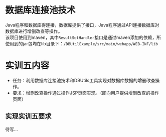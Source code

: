 # 数据库连接池技术
Java程序和数据库得连接，数据库提供了接口，Java程序通过API连接数据库对数据库进行增删改查等操作。  
该项目使用到maven，其中`ResultSetHandler`接口是通过maven添加的依赖，所使用到的jar包均在lib目录下：`/DBUtilExample/src/main/webapp/WEB-INF/lib`
# 实训五内容
- 任务：利用数据库连接池技术和DBUtils工具实现对数据库数据的增删改查操作。
- 要求：增删改查操作通过操作JSP页面实现。（即向用户提供增删改查的操作页面）
## 实现实训五要求
待写...
